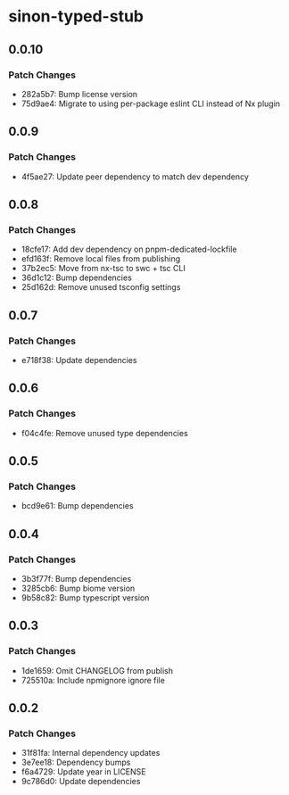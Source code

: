 # sinon-typed-stub

## 0.0.10

### Patch Changes

- 282a5b7: Bump license version
- 75d9ae4: Migrate to using per-package eslint CLI instead of Nx plugin

## 0.0.9

### Patch Changes

- 4f5ae27: Update peer dependency to match dev dependency

## 0.0.8

### Patch Changes

- 18cfe17: Add dev dependency on pnpm-dedicated-lockfile
- efd163f: Remove local files from publishing
- 37b2ec5: Move from nx-tsc to swc + tsc CLI
- 36d1c12: Bump dependencies
- 25d162d: Remove unused tsconfig settings

## 0.0.7

### Patch Changes

- e718f38: Update dependencies

## 0.0.6

### Patch Changes

- f04c4fe: Remove unused type dependencies

## 0.0.5

### Patch Changes

- bcd9e61: Bump dependencies

## 0.0.4

### Patch Changes

- 3b3f77f: Bump dependencies
- 3285cb6: Bump biome version
- 9b58c82: Bump typescript version

## 0.0.3

### Patch Changes

- 1de1659: Omit CHANGELOG from publish
- 725510a: Include npmignore ignore file

## 0.0.2

### Patch Changes

- 31f81fa: Internal dependency updates
- 3e7ee18: Dependency bumps
- f6a4729: Update year in LICENSE
- 9c786d0: Update dependencies
